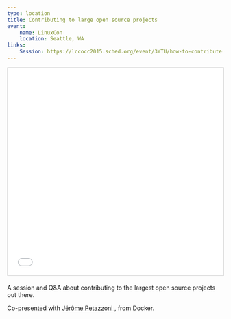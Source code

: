 ```yaml
---
type: location
title: Contributing to large open source projects
event:
    name: LinuxCon
    location: Seattle, WA
links:
    Session: https://lccocc2015.sched.org/event/3YTU/how-to-contribute-to-large-open-source-projects-arnaud-porterie-docker-jerome-petazzoni-docker
---
```


<iframe src="//www.slideshare.net/slideshow/embed_code/key/yASnqdiybsbiZf" width="595" height="485" frameborder="0" marginwidth="0" marginheight="0" scrolling="no" style="border:1px solid #CCC; border-width:1px; margin-bottom:5px; max-width: 100%;" allowfullscreen> </iframe>

A session and Q&A about contributing to the largest open source projects out
there.

Co-presented with <a href="https://twitter.com/jpetazzo">Jérôme Petazzoni </a>,
from Docker.
